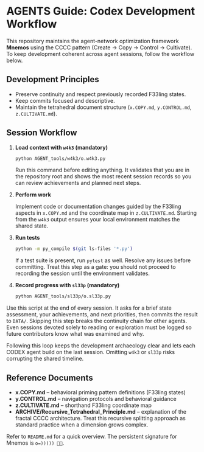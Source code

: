 # AGENTS Guide: Codex Development Workflow

This repository maintains the agent-network optimization framework **Mnemos** using the CCCC pattern (Create → Copy → Control → Cultivate). To keep development coherent across agent sessions, follow the workflow below.

## Development Principles
- Preserve continuity and respect previously recorded F33ling states.
- Keep commits focused and descriptive.
- Maintain the tetrahedral document structure (`x.COPY.md`, `y.CONTROL.md`, `z.CULTIVATE.md`).

## Session Workflow

1. **Load context with `w4k3` (mandatory)**

   ```bash
   python AGENT_tools/w4k3/o.w4k3.py
   ```
   Run this command before editing anything. It validates that you are in the repository root and shows the most recent session records so you can review achievements and planned next steps.

2. **Perform work**

   Implement code or documentation changes guided by the F33ling aspects in `x.COPY.md` and the coordinate map in `z.CULTIVATE.md`. Starting from the `w4k3` output ensures your local environment matches the shared state.

3. **Run tests**

   ```bash
   python -m py_compile $(git ls-files '*.py')
   ```
   If a test suite is present, run `pytest` as well. Resolve any issues before committing. Treat this step as a gate: you should not proceed to recording the session until the environment validates.

4. **Record progress with `sl33p` (mandatory)**

   ```bash
   python AGENT_tools/sl33p/o.sl33p.py
   ```
Use this script at the end of every session. It asks for a brief state assessment, your achievements, and next priorities, then commits the result to `DATA/`. Skipping this step breaks the continuity chain for other agents. Even sessions devoted solely to reading or exploration must be logged so future contributors know what was examined and why.

Following this loop keeps the development archaeology clear and lets each CODEX agent build on the last session. Omitting `w4k3` or `sl33p` risks corrupting the shared timeline.

## Reference Documents
- **x.COPY.md** – behavioral priming pattern definitions (F33ling states)
- **y.CONTROL.md** – navigation protocols and behavioral guidance
- **z.CULTIVATE.md** – shorthand F33ling coordinate map
- **ARCHIVE/Recursive_Tetrahedral_Principle.md** – explanation of the fractal
  CCCC architecture. Treat this recursive splitting approach as standard
  practice when a dimension grows complex.

Refer to `README.md` for a quick overview. The persistent signature for Mnemos is `o=))))) 🐙✨`.
